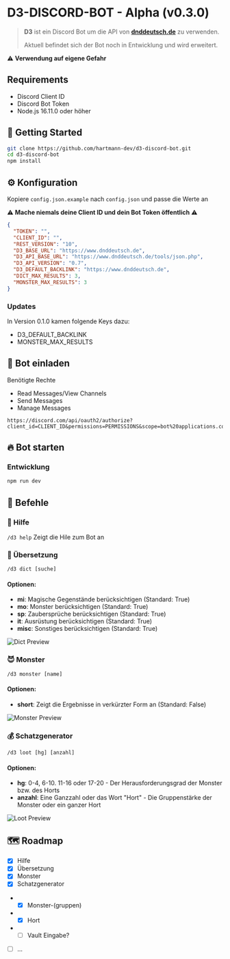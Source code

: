 # D3-DISCORD-BOT - Alpha (v0.3.0)

> **D3** ist ein Discord Bot um die API von **[dnddeutsch.de](https://www.dnddeutsch.de/api/)** zu verwenden.
>
> Aktuell befindet sich der Bot noch in Entwicklung und wird erweitert.

⚠️ **Verwendung auf eigene Gefahr**

## Requirements

- Discord Client ID
- Discord Bot Token
- Node.js 16.11.0 oder höher

## 🚀 Getting Started

```sh
git clone https://github.com/hartmann-dev/d3-discord-bot.git
cd d3-discord-bot
npm install
```

## ⚙️ Konfiguration

Kopiere `config.json.example` nach `config.json` und passe die Werte an

⚠️ **Mache niemals deine Client ID und dein Bot Token öffentlich** ⚠️

```json
{
  "TOKEN": "",
  "CLIENT_ID": "",
  "REST_VERSION": "10",
  "D3_BASE_URL": "https://www.dnddeutsch.de",
  "D3_API_BASE_URL": "https://www.dnddeutsch.de/tools/json.php",
  "D3_API_VERSION": "0.7",
  "D3_DEFAULT_BACKLINK": "https://www.dnddeutsch.de",
  "DICT_MAX_RESULTS": 3,
  "MONSTER_MAX_RESULTS": 3
}
```

### Updates

In Version 0.1.0 kamen folgende Keys dazu:

- D3_DEFAULT_BACKLINK
- MONSTER_MAX_RESULTS

## 🎂 Bot einladen

Benötigte Rechte

- Read Messages/View Channels
- Send Messages
- Manage Messages

```
https://discord.com/api/oauth2/authorize?client_id=CLIENT_ID&permissions=PERMISSIONS&scope=bot%20applications.commands
```

## 🔥 Bot starten

### Entwicklung

```sh
npm run dev
```

## 📝 Befehle

### 🤔 Hilfe

`/d3 help`
Zeigt die Hile zum Bot an

### 🔎 Übersetzung

`/d3 dict [suche]`

#### Optionen:

- **mi**: Magische Gegenstände berücksichtigen (Standard: True)
- **mo**: Monster berücksichtigen (Standard: True)
- **sp**: Zaubersprüche berücksichtigen (Standard: True)
- **it**: Ausrüstung berücksichtigen (Standard: True)
- **misc**: Sonstiges berücksichtigen (Standard: True)

![Dict Preview](https://user-images.githubusercontent.com/606560/186386167-4d671ad5-44e0-4c8a-8d0a-c83484cf5d45.png)

### 😈 Monster

`/d3 monster [name]`

#### Optionen:

- **short**: Zeigt die Ergebnisse in verkürzter Form an (Standard: False)

![Monster Preview](https://user-images.githubusercontent.com/606560/186379531-50626264-3023-433a-bf75-c85a6fe37dae.png)

### 💰 Schatzgenerator

`/d3 loot [hg] [anzahl]`

#### Optionen:

- **hg**: 0-4, 6-10. 11-16 oder 17-20 - Der Herausforderungsgrad der Monster bzw. des Horts
- **anzahl**: Eine Ganzzahl oder das Wort "Hort" - Die Gruppenstärke der Monster oder ein ganzer Hort

![Loot Preview](https://user-images.githubusercontent.com/606560/186641268-bdc70a74-1985-46ae-8a0f-c8ae77eef72a.png)

## 🗺 Roadmap

- [x] Hilfe
- [x] Übersetzung
- [x] Monster
- [x] Schatzgenerator
- - [x] Monster-(gruppen)
- - [x] Hort
- - [ ] Vault Eingabe?
- [ ] ...
